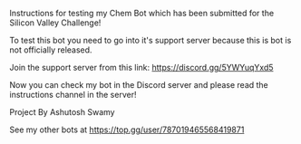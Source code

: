 Instructions for testing my Chem Bot which has been submitted for the Silicon Valley Challenge!

To test this bot you need to go into it's support server because this is bot is not officially released.

Join the support server from this link: https://discord.gg/5YWYuqYxd5

Now you can check my bot in the Discord server and please read the instructions channel in the server!

Project By
Ashutosh Swamy

See my other bots at
https://top.gg/user/787019465568419871

